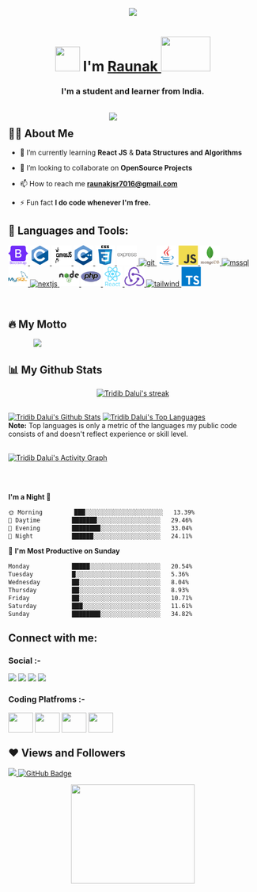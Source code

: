 <p align="center">
  <img src="https://media.tenor.com/3bTxZ4HdrysAAAAd/pixels-neon.gif" width="400px">
</p>

<h1 align="center"> <img src="https://cdn3.emoji.gg/emojis/wavegif_1860.gif" width="50px" height="50px" style="max-width:100%;">  I'm <a href="#"> Raunak </a> <img src="https://professionallogodesigner.in/wp-content/uploads/2020/01/1-1.gif" width="100px" height="70px"></h1>
<h3 align="center">I'm a student and learner from India.</h3>

<br>

<img align='right' src="https://i.pinimg.com/originals/f2/74/6a/f2746ae177a5f4bcb59cf08c8d164b13.gif" width="300">

## 🙋‍♂️ About Me

- 🌱 I’m currently learning **React JS** & **Data Structures and Algorithms**

- 👯 I’m looking to collaborate on **OpenSource Projects**

- 📫 How to reach me **raunakjsr7016@gmail.com**

- ⚡ Fun fact **I do code whenever I'm free.**

## 🚀 Languages and Tools:

<p align="left"> 
    <a href="https://getbootstrap.com" target="_blank" rel="noreferrer"> <img src="https://raw.githubusercontent.com/devicons/devicon/master/icons/bootstrap/bootstrap-plain-wordmark.svg" alt="bootstrap" width="40" height="40"/> </a> 
  <a href="https://www.cprogramming.com/" target="_blank" rel="noreferrer"> <img src="https://raw.githubusercontent.com/devicons/devicon/master/icons/c/c-original.svg" alt="c" width="40" height="40"/> </a> 
  <a href="https://canvasjs.com" target="_blank" rel="noreferrer"> <img src="https://raw.githubusercontent.com/Hardik0307/Hardik0307/master/assets/canvasjs-charts.svg" alt="canvasjs" width="40" height="40"/> </a> 
  <a href="https://www.w3schools.com/cpp/" target="_blank" rel="noreferrer"> <img src="https://raw.githubusercontent.com/devicons/devicon/master/icons/cplusplus/cplusplus-original.svg" alt="cplusplus" width="40" height="40"/> </a> 
  <a href="https://www.w3schools.com/css/" target="_blank" rel="noreferrer"> <img src="https://raw.githubusercontent.com/devicons/devicon/master/icons/css3/css3-original-wordmark.svg" alt="css3" width="40" height="40"/> </a> 
  <a href="https://expressjs.com" target="_blank" rel="noreferrer"> <img src="https://raw.githubusercontent.com/devicons/devicon/master/icons/express/express-original-wordmark.svg" alt="express" width="40" height="40"/> </a> 
  <a href="https://git-scm.com/" target="_blank" rel="noreferrer"> <img src="https://www.vectorlogo.zone/logos/git-scm/git-scm-icon.svg" alt="git" width="40" height="40"/> </a> 
  <a href="https://www.java.com" target="_blank" rel="noreferrer"> <img src="https://raw.githubusercontent.com/devicons/devicon/master/icons/java/java-original.svg" alt="java" width="40" height="40"/> </a> 
  <a href="https://developer.mozilla.org/en-US/docs/Web/JavaScript" target="_blank" rel="noreferrer"> <img src="https://raw.githubusercontent.com/devicons/devicon/master/icons/javascript/javascript-original.svg" alt="javascript" width="40" height="40"/> </a> 
  <a href="https://www.mongodb.com/" target="_blank" rel="noreferrer"> <img src="https://raw.githubusercontent.com/devicons/devicon/master/icons/mongodb/mongodb-original-wordmark.svg" alt="mongodb" width="40" height="40"/> </a> 
  <a href="https://www.microsoft.com/en-us/sql-server" target="_blank" rel="noreferrer"> <img src="https://www.svgrepo.com/show/303229/microsoft-sql-server-logo.svg" alt="mssql" width="40" height="40"/> </a> 
  <a href="https://www.mysql.com/" target="_blank" rel="noreferrer"> <img src="https://raw.githubusercontent.com/devicons/devicon/master/icons/mysql/mysql-original-wordmark.svg" alt="mysql" width="40" height="40"/> </a> 
  <a href="https://nextjs.org/" target="_blank" rel="noreferrer"> <img src="https://cdn.worldvectorlogo.com/logos/nextjs-2.svg" alt="nextjs" width="40" height="40"/> </a> 
  <a href="https://nodejs.org" target="_blank" rel="noreferrer"> <img src="https://raw.githubusercontent.com/devicons/devicon/master/icons/nodejs/nodejs-original-wordmark.svg" alt="nodejs" width="40" height="40"/> </a> 
  <a href="https://www.php.net" target="_blank" rel="noreferrer"> <img src="https://raw.githubusercontent.com/devicons/devicon/master/icons/php/php-original.svg" alt="php" width="40" height="40"/> </a> 
  <a href="https://reactjs.org/" target="_blank" rel="noreferrer"> <img src="https://raw.githubusercontent.com/devicons/devicon/master/icons/react/react-original-wordmark.svg" alt="react" width="40" height="40"/> </a> 
  <a href="https://redux.js.org" target="_blank" rel="noreferrer"> <img src="https://raw.githubusercontent.com/devicons/devicon/master/icons/redux/redux-original.svg" alt="redux" width="40" height="40"/> </a> 
  <a href="https://tailwindcss.com/" target="_blank" rel="noreferrer"> <img src="https://www.vectorlogo.zone/logos/tailwindcss/tailwindcss-icon.svg" alt="tailwind" width="40" height="40"/> </a> 
  <a href="https://www.typescriptlang.org/" target="_blank" rel="noreferrer"> <img src="https://raw.githubusercontent.com/devicons/devicon/master/icons/typescript/typescript-original.svg" alt="typescript" width="40" height="40"/> </a>
</p>

<!-- [![React Badge](https://img.shields.io/badge/-React-0A05BA?style=for-the-badge&labelColor=black&logo=react&logoColor=0A05BA)](#)  [![Javascript Badge](https://img.shields.io/badge/-Javascript-AB0718?style=for-the-badge&labelColor=black&logo=javascript&logoColor=AB0718)](#) [![Typescript Badge](https://img.shields.io/badge/-Typescript-007acc?style=for-the-badge&labelColor=black&logo=typescript&logoColor=007acc)](#) [![Nodejs Badge](https://img.shields.io/badge/-Nodejs-3C873A?style=for-the-badge&labelColor=black&logo=node.js&logoColor=3C873A)](#) [![GraphQL Badge](https://img.shields.io/badge/-GraphQl-e535ab?style=for-the-badge&labelColor=black&logo=node.js&logoColor=e535ab)](#) -->
<br/>

## 🔥 My Motto


&nbsp; &nbsp; &nbsp; &nbsp; &nbsp; &nbsp;&nbsp; <img  src="https://readme-typing-svg.herokuapp.com?font=Soucre+Code+Pro&duration=1700&color=822382&background=000000&multiline=true&width=650&height=220&lines=function repeat(){eat();code();sleep();repeat();}}"/>




## 📊 My Github Stats

<p align="center">
    <a href="https://github.com/TridibD004/github-readme-streak-stats">
        <img title="🔥 Get streak stats for your profile at git.io/streak-stats" alt="Tridib Dalui's streak" src="https://github-readme-streak-stats.herokuapp.com/?user=TridibD004&theme=radical&hide_border=true&stroke=0000&background=060A0CD0"/>
    </a>
</p>

  <br/>
    <a href="https://github.com/TridibD004/github-readme-stats"><img alt="Tridib Dalui's Github Stats" src="https://github-readme-stats.vercel.app/api?username=TridibD004&show_icons=true&count_private=true&theme=jolly&hide_border=true&bg_color=0D1117" /></a>
  <a href="https://github.com/TridibD004/github-readme-stats"><img alt="Tridib Dalui's Top Languages" src="https://github-readme-stats.vercel.app/api/top-langs/?username=TridibD004&langs_count=8&count_private=true&layout=compact&theme=github-green-purple&hide_border=true&bg_color=0D1117" /></a>
  <br/>
  <b>Note:</b> Top languages is only a metric of the languages my public code consists of and doesn't reflect experience or skill level.


<br/>
<br/>

<a href="https://github.com/SubhamRaoniar28/github-readme-activity-graph"><img alt="Tridib Dalui's Activity Graph" src="https://activity-graph.herokuapp.com/graph?username=TridibD004&bg_color=0D1117&color=3F05BA&line=BA0554&point=FFFFFF&hide_border=true" /></a>

<br/>
<br/>

**I'm a Night 🦉** 

```text
🌞 Morning         ███░░░░░░░░░░░░░░░░░░░░░░   13.39% 
🌆 Daytime         ███████░░░░░░░░░░░░░░░░░░   29.46% 
🌃 Evening         ████████░░░░░░░░░░░░░░░░░   33.04% 
🌙 Night           ██████░░░░░░░░░░░░░░░░░░░   24.11%

```
📅 **I'm Most Productive on Sunday** 

```text
Monday            █████░░░░░░░░░░░░░░░░░░░░   20.54% 
Tuesday           █░░░░░░░░░░░░░░░░░░░░░░░░   5.36% 
Wednesday         ██░░░░░░░░░░░░░░░░░░░░░░░   8.04% 
Thursday          ██░░░░░░░░░░░░░░░░░░░░░░░   8.93% 
Friday            ██░░░░░░░░░░░░░░░░░░░░░░░   10.71% 
Saturday          ███░░░░░░░░░░░░░░░░░░░░░░   11.61% 
Sunday            ████████░░░░░░░░░░░░░░░░░   34.82%

```


## Connect with me:

### Social :- 
<p align="left">

<a href = "https://www.linkedin.com/in/tridib-dalui-236039213//"><img src="https://img.icons8.com/fluent/48/000000/linkedin.png"/></a>
<a href = "https://mobile.twitter.com/tridibdalui04"><img src="https://img.icons8.com/fluent/48/000000/twitter.png"/></a>
<a href = "https://www.instagram.com/invites/contact/?i=pkygdy0zvzn2&utm_content=3jqzhq4"><img src="https://img.icons8.com/fluent/48/000000/instagram-new.png"/></a>
<a href = "https://www.facebook.com/tridib.dalui.10"><img src="https://img.icons8.com/color/48/000000/facebook-new.png"/></a>

</p>

### Coding Platfroms :- 
<p align="left">
<a href = "https://www.codechef.com/users/tridib_004"><img align="center"
                        src="https://cdn.jsdelivr.net/npm/simple-icons@3.1.0/icons/codechef.svg"
                        height="40" width="50" /></a>
<a href = "https://www.hackerrank.com/tridibdalui04"><img align="center"
                        src="https://github.com/rahuldkjain/github-profile-readme-generator/blob/master/src/images/icons/Social/hackerrank.svg"
                        height="40" width="50" /></a>
<a href = "https://leetcode.com/tridibdalui04/"><img align="center"
                        src="https://github.com/rahuldkjain/github-profile-readme-generator/blob/master/src/images/icons/Social/leet-code.svg"
                        height="40" width="50" /></a>
 <a href = "https://auth.geeksforgeeks.org/user/tridibd04/practice"><img align="center"
                        src="https://github.com/rahuldkjain/github-profile-readme-generator/blob/master/src/images/icons/Social/geeks-for-geeks.svg"
                        height="40" width="50" /></a>
 
</p>
 
## ❤ Views and Followers
<a href="https://github.com/Meghna-DAS/github-profile-views-counter">
    <img src="https://komarev.com/ghpvc/?username=TridibD004">
</a>
<a href="https://github.com/TridibD004?tab=followers"><img src="https://img.shields.io/github/followers/TridibD004?label=Followers&style=social" alt="GitHub Badge"></a>
<p align="center">
  <img width="250" height="200" src="https://media.giphy.com/media/lb5njh6zDXFauXpBtC/giphy.gif">
</p>

